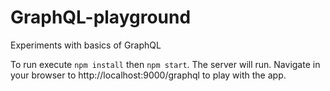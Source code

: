 # GraphQL-playground
Experiments with basics of GraphQL

To run execute `npm install` then `npm start`. The server will run. Navigate in your browser to http://localhost:9000/graphql to play with the app.
